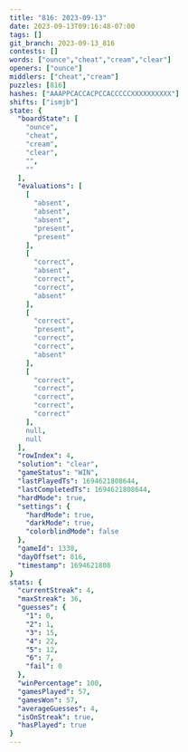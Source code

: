 ```yaml
---
title: "816: 2023-09-13"
date: 2023-09-13T09:16:48-07:00
tags: []
git_branch: 2023-09-13_816
contests: []
words: ["ounce","cheat","cream","clear"]
openers: ["ounce"]
middlers: ["cheat","cream"]
puzzles: [816]
hashes: ["AAAPPCACCACPCCACCCCCXXXXXXXXXX"]
shifts: ["ismjb"]
state: {
  "boardState": [
    "ounce",
    "cheat",
    "cream",
    "clear",
    "",
    ""
  ],
  "evaluations": [
    [
      "absent",
      "absent",
      "absent",
      "present",
      "present"
    ],
    [
      "correct",
      "absent",
      "correct",
      "correct",
      "absent"
    ],
    [
      "correct",
      "present",
      "correct",
      "correct",
      "absent"
    ],
    [
      "correct",
      "correct",
      "correct",
      "correct",
      "correct"
    ],
    null,
    null
  ],
  "rowIndex": 4,
  "solution": "clear",
  "gameStatus": "WIN",
  "lastPlayedTs": 1694621808644,
  "lastCompletedTs": 1694621808644,
  "hardMode": true,
  "settings": {
    "hardMode": true,
    "darkMode": true,
    "colorblindMode": false
  },
  "gameId": 1338,
  "dayOffset": 816,
  "timestamp": 1694621808
}
stats: {
  "currentStreak": 4,
  "maxStreak": 36,
  "guesses": {
    "1": 0,
    "2": 1,
    "3": 15,
    "4": 22,
    "5": 12,
    "6": 7,
    "fail": 0
  },
  "winPercentage": 100,
  "gamesPlayed": 57,
  "gamesWon": 57,
  "averageGuesses": 4,
  "isOnStreak": true,
  "hasPlayed": true
}
---
```

<!-- more -->
